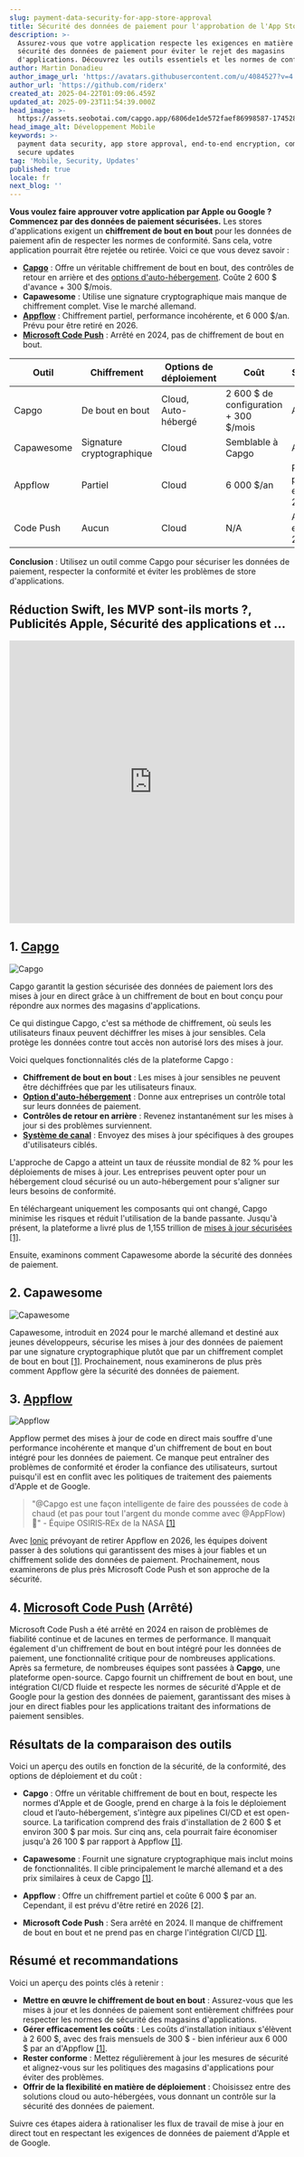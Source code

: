 ```yaml
---
slug: payment-data-security-for-app-store-approval
title: Sécurité des données de paiement pour l'approbation de l'App Store
description: >-
  Assurez-vous que votre application respecte les exigences en matière de
  sécurité des données de paiement pour éviter le rejet des magasins
  d'applications. Découvrez les outils essentiels et les normes de conformité.
author: Martin Donadieu
author_image_url: 'https://avatars.githubusercontent.com/u/4084527?v=4'
author_url: 'https://github.com/riderx'
created_at: 2025-04-22T01:09:06.459Z
updated_at: 2025-09-23T11:54:39.000Z
head_image: >-
  https://assets.seobotai.com/capgo.app/6806de1de572faef86998587-1745284157740.jpg
head_image_alt: Développement Mobile
keywords: >-
  payment data security, app store approval, end-to-end encryption, compliance,
  secure updates
tag: 'Mobile, Security, Updates'
published: true
locale: fr
next_blog: ''
---
```

**Vous voulez faire approuver votre application par Apple ou Google ? Commencez par des données de paiement sécurisées.** Les stores d'applications exigent un **chiffrement de bout en bout** pour les données de paiement afin de respecter les normes de conformité. Sans cela, votre application pourrait être rejetée ou retirée. Voici ce que vous devez savoir :

-   **[Capgo](https://capgo.app/)** : Offre un véritable chiffrement de bout en bout, des contrôles de retour en arrière et des [options d'auto-hébergement](https://capgo.app/blog/self-hosted-capgo/). Coûte 2 600 $ d'avance + 300 $/mois.
-   **Capawesome** : Utilise une signature cryptographique mais manque de chiffrement complet. Vise le marché allemand.
-   **[Appflow](https://ionic.io/appflow/live-updates)** : Chiffrement partiel, performance incohérente, et 6 000 $/an. Prévu pour être retiré en 2026.
-   **[Microsoft Code Push](https://www.reddit.com/r/reactnative/comments/1dsorxn/end_of_appcenter_x_codepush_for_2025_march/)** : Arrêté en 2024, pas de chiffrement de bout en bout.

| **Outil** | **Chiffrement** | **Options de déploiement** | **Coût** | **Statut** |
| --- | --- | --- | --- | --- |
| Capgo | De bout en bout | Cloud, Auto-hébergé | 2 600 $ de configuration + 300 $/mois | Actif |
| Capawesome | Signature cryptographique | Cloud | Semblable à Capgo | Actif |
| Appflow | Partiel | Cloud | 6 000 $/an | Retrait prévu en 2026 |
| Code Push | Aucun | Cloud | N/A | Arrêté en 2024 |

**Conclusion** : Utilisez un outil comme Capgo pour sécuriser les données de paiement, respecter la conformité et éviter les problèmes de store d'applications.

## Réduction Swift, les MVP sont-ils morts ?, Publicités Apple, Sécurité des applications et ...

<iframe src="https://www.youtube.com/embed/FsVbZftrPTQ" aria-label="YouTube video player" frameborder="0" allow="accelerometer; autoplay; clipboard-write; encrypted-media; gyroscope; picture-in-picture; web-share" referrerpolicy="strict-origin-when-cross-origin" style="width: 100%; height: 500px;" allowfullscreen></iframe>

## 1. [Capgo](https://capgo.app/)

![Capgo](https://assets.seobotai.com/capgo.app/6806de1de572faef86998587/3963f7973abbc5791f2fae6e45924907.jpg)

Capgo garantit la gestion sécurisée des données de paiement lors des mises à jour en direct grâce à un chiffrement de bout en bout conçu pour répondre aux normes des magasins d'applications.

Ce qui distingue Capgo, c'est sa méthode de chiffrement, où seuls les utilisateurs finaux peuvent déchiffrer les mises à jour sensibles. Cela protège les données contre tout accès non autorisé lors des mises à jour.

Voici quelques fonctionnalités clés de la plateforme Capgo :

-   **Chiffrement de bout en bout** : Les mises à jour sensibles ne peuvent être déchiffrées que par les utilisateurs finaux.
-   **[Option d'auto-hébergement](https://capgo.app/blog/self-hosted-capgo/)** : Donne aux entreprises un contrôle total sur leurs données de paiement.
-   **Contrôles de retour en arrière** : Revenez instantanément sur les mises à jour si des problèmes surviennent.
-   **[Système de canal](https://capgo.app/docs/plugin/cloud-mode/channel-system/)** : Envoyez des mises à jour spécifiques à des groupes d'utilisateurs ciblés.

L'approche de Capgo a atteint un taux de réussite mondial de 82 % pour les déploiements de mises à jour. Les entreprises peuvent opter pour un hébergement cloud sécurisé ou un auto-hébergement pour s'aligner sur leurs besoins de conformité.

En téléchargeant uniquement les composants qui ont changé, Capgo minimise les risques et réduit l'utilisation de la bande passante. Jusqu'à présent, la plateforme a livré plus de 1,155 trillion de [mises à jour sécurisées](https://capgo.app/docs/plugin/cloud-mode/hybrid-update/) [\[1\]](https://capgo.app/).

Ensuite, examinons comment Capawesome aborde la sécurité des données de paiement.

## 2. Capawesome

![Capawesome](https://assets.seobotai.com/capgo.app/6806de1de572faef86998587/04d155e1ac5e3041660c0e8da59e2e54.jpg)

Capawesome, introduit en 2024 pour le marché allemand et destiné aux jeunes développeurs, sécurise les mises à jour des données de paiement par une signature cryptographique plutôt que par un chiffrement complet de bout en bout [\[1\]](https://capgo.app/). Prochainement, nous examinerons de plus près comment Appflow gère la sécurité des données de paiement.

## 3. [Appflow](https://ionic.io/appflow/live-updates)

![Appflow](https://assets.seobotai.com/capgo.app/6806de1de572faef86998587/f6bc7b408415ab449b606f457e137ee1.jpg)

Appflow permet des mises à jour de code en direct mais souffre d'une performance incohérente et manque d'un chiffrement de bout en bout intégré pour les données de paiement. Ce manque peut entraîner des problèmes de conformité et éroder la confiance des utilisateurs, surtout puisqu'il est en conflit avec les politiques de traitement des paiements d'Apple et de Google.

> "@Capgo est une façon intelligente de faire des poussées de code à chaud (et pas pour tout l'argent du monde comme avec @AppFlow) 🙂" - Équipe OSIRIS‑REx de la NASA [\[1\]](https://capgo.app/)

Avec [Ionic](https://ionicframework.com/) prévoyant de retirer Appflow en 2026, les équipes doivent passer à des solutions qui garantissent des mises à jour fiables et un chiffrement solide des données de paiement. Prochainement, nous examinerons de plus près Microsoft Code Push et son approche de la sécurité.

## 4. [Microsoft Code Push](https://www.reddit.com/r/reactnative/comments/1dsorxn/end_of_appcenter_x_codepush_for_2025_march/) (Arrêté)

Microsoft Code Push a été arrêté en 2024 en raison de problèmes de fiabilité continue et de lacunes en termes de performance. Il manquait également d'un chiffrement de bout en bout intégré pour les données de paiement, une fonctionnalité critique pour de nombreuses applications. Après sa fermeture, de nombreuses équipes sont passées à **Capgo**, une plateforme open-source. Capgo fournit un chiffrement de bout en bout, une intégration CI/CD fluide et respecte les normes de sécurité d'Apple et de Google pour la gestion des données de paiement, garantissant des mises à jour en direct fiables pour les applications traitant des informations de paiement sensibles.

## Résultats de la comparaison des outils

Voici un aperçu des outils en fonction de la sécurité, de la conformité, des options de déploiement et du coût :

-   **Capgo** : Offre un véritable chiffrement de bout en bout, respecte les normes d'Apple et de Google, prend en charge à la fois le déploiement cloud et l’auto-hébergement, s'intègre aux pipelines CI/CD et est open-source. La tarification comprend des frais d'installation de 2 600 $ et environ 300 $ par mois. Sur cinq ans, cela pourrait faire économiser jusqu'à 26 100 $ par rapport à Appflow [\[1\]](https://capgo.app/).
    
-   **Capawesome** : Fournit une signature cryptographique mais inclut moins de fonctionnalités. Il cible principalement le marché allemand et a des prix similaires à ceux de Capgo [\[1\]](https://capgo.app/).
    
-   **Appflow** : Offre un chiffrement partiel et coûte 6 000 $ par an. Cependant, il est prévu d'être retiré en 2026 \[2\].
    
-   **Microsoft Code Push** : Sera arrêté en 2024. Il manque de chiffrement de bout en bout et ne prend pas en charge l'intégration CI/CD [\[1\]](https://capgo.app/).
    

## Résumé et recommandations

Voici un aperçu des points clés à retenir :

-   **Mettre en œuvre le chiffrement de bout en bout** : Assurez-vous que les mises à jour et les données de paiement sont entièrement chiffrées pour respecter les normes de sécurité des magasins d'applications.
-   **Gérer efficacement les coûts** : Les coûts d'installation initiaux s'élèvent à 2 600 $, avec des frais mensuels de 300 $ - bien inférieur aux 6 000 $ par an d'Appflow [\[1\]](https://capgo.app/).
-   **Rester conforme** : Mettez régulièrement à jour les mesures de sécurité et alignez-vous sur les politiques des magasins d'applications pour éviter des problèmes.
-   **Offrir de la flexibilité en matière de déploiement** : Choisissez entre des solutions cloud ou auto-hébergées, vous donnant un contrôle sur la sécurité des données de paiement.

Suivre ces étapes aidera à rationaliser les flux de travail de mise à jour en direct tout en respectant les exigences de données de paiement d'Apple et de Google.
